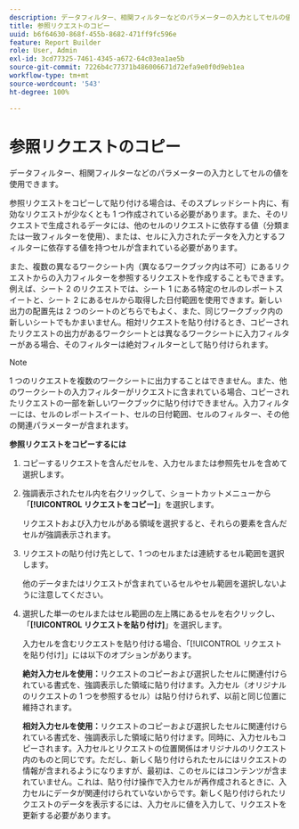 ```yaml
---
description: データフィルター、相関フィルターなどのパラメーターの入力としてセルの値を使用できます。
title: 参照リクエストのコピー
uuid: b6f64630-868f-455b-8682-471ff9fc596e
feature: Report Builder
role: User, Admin
exl-id: 3cd77325-7461-4345-a672-64c03ea1ae5b
source-git-commit: 7226b4c77371b486006671d72efa9e0f0d9eb1ea
workflow-type: tm+mt
source-wordcount: '543'
ht-degree: 100%

---
```


# 参照リクエストのコピー

データフィルター、相関フィルターなどのパラメーターの入力としてセルの値を使用できます。

参照リクエストをコピーして貼り付ける場合は、そのスプレッドシート内に、有効なリクエストが少なくとも 1 つ作成されている必要があります。また、そのリクエストで生成されるデータには、他のセルのリクエストに依存する値（分類または一致フィルターを使用）、または、セルに入力されたデータを入力とするフィルターに依存する値を持つセルが含まれている必要があります。

また、複数の異なるワークシート内（異なるワークブック内は不可）にあるリクエストからの入力フィルターを参照するリクエストを作成することもできます。例えば、シート 2 のリクエストでは、シート 1 にある特定のセルのレポートスイートと、シート 2 にあるセルから取得した日付範囲を使用できます。新しい出力の配置先は 2 つのシートのどちらでもよく、また、同じワークブック内の新しいシートでもかまいません。相対リクエストを貼り付けるとき、コピーされたリクエストの出力があるワークシートとは異なるワークシートに入力フィルターがある場合、そのフィルターは絶対フィルターとして貼り付けられます。

>[!NOTE]
>
>1 つのリクエストを複数のワークシートに出力することはできません。また、他のワークシートの入力フィルターがリクエストに含まれている場合、コピーされたリクエストの一部を新しいワークブックに貼り付けできません。入力フィルターには、セルのレポートスイート、セルの日付範囲、セルのフィルター、その他の関連パラメーターが含まれます。

**参照リクエストをコピーするには**

1. コピーするリクエストを含んだセルを、入力セルまたは参照先セルを含めて選択します。
1. 強調表示されたセル内を右クリックして、ショートカットメニューから「**[!UICONTROL リクエストをコピー]**」を選択します。

   リクエストおよび入力セルがある領域を選択すると、それらの要素を含んだセルが強調表示されます。
1. リクエストの貼り付け先として、1 つのセルまたは連続するセル範囲を選択します。

   他のデータまたはリクエストが含まれているセルやセル範囲を選択しないように注意してください。
1. 選択した単一のセルまたはセル範囲の左上隅にあるセルを右クリックし、「**[!UICONTROL リクエストを貼り付け]**」を選択します。

   入力セルを含むリクエストを貼り付ける場合、「[!UICONTROL リクエストを貼り付け]」には以下のオプションがあります。

   **絶対入力セルを使用：**&#x200B;リクエストのコピーおよび選択したセルに関連付けられている書式を、強調表示した領域に貼り付けます。入力セル（オリジナルのリクエストの 1 つを参照するセル）は貼り付けられず、以前と同じ位置に維持されます。

   **相対入力セルを使用：**&#x200B;リクエストのコピーおよび選択したセルに関連付けられている書式を、強調表示した領域に貼り付けます。同時に、入力セルもコピーされます。入力セルとリクエストの位置関係はオリジナルのリクエスト内のものと同じです。ただし、新しく貼り付けられたセルにはリクエストの情報が含まれるようになりますが、最初は、このセルにはコンテンツが含まれていません。これは、貼り付け操作で入力セルが再作成されるときに、入力セルにデータが関連付けられていないからです。新しく貼り付けられたリクエストのデータを表示するには、入力セルに値を入力して、リクエストを更新する必要があります。
